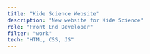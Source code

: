 ```yaml
---
title: "Kide Science Website"
description: "New website for Kide Science"
role: "Front End Developer"
filter: "work"
tech: "HTML, CSS, JS"
---
```

